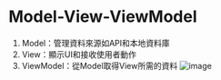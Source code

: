 # Model-View-ViewModel
1. Model：管理資料來源如API和本地資料庫
2. View：顯示UI和接收使用者動作
3. ViewModel：從Model取得View所需的資料
![image](https://user-images.githubusercontent.com/32256068/111500392-ec003e00-877e-11eb-9c35-fdf1b8d86d6e.png)
